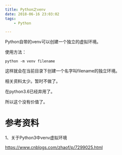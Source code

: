 ```yaml
---
title: Python之venv
date: 2018-06-16 23:03:02
tags:
	- Python

---
```




Python自带的venv可以创建一个独立的虚拟环境。

使用方法：

```
python -m venv filename
```

这样就会在当前目录下创建一个名字叫filename的独立环境。



相关资料太少。暂时不做了。

在python3.6已经弃用了。

所以这个没有价值了。



# 参考资料

1、关于Python3中venv虚拟环境

https://www.cnblogs.com/zhaof/p/7299025.html